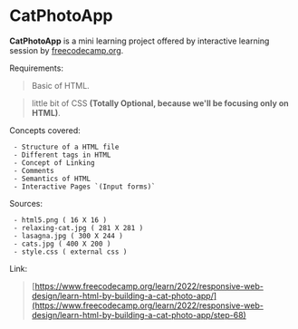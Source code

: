 # CatPhotoApp

**CatPhotoApp** is a mini learning project offered by interactive learning session by [freecodecamp.org](https://www.freecodecamp.org/learn/).

Requirements: 
> Basic of HTML. 

> little bit of CSS **(Totally Optional, because we'll be focusing only on HTML)**.

Concepts covered:
```
 - Structure of a HTML file
 - Different tags in HTML
 - Concept of Linking
 - Comments
 - Semantics of HTML
 - Interactive Pages `(Input forms)`
```

Sources:
```
 - html5.png ( 16 X 16 )
 - relaxing-cat.jpg ( 281 X 281 )
 - lasagna.jpg ( 300 X 244 )
 - cats.jpg ( 400 X 200 )
 - style.css ( external css )
```

Link:
> [https://www.freecodecamp.org/learn/2022/responsive-web-design/learn-html-by-building-a-cat-photo-app/](https://www.freecodecamp.org/learn/2022/responsive-web-design/learn-html-by-building-a-cat-photo-app/step-68)
